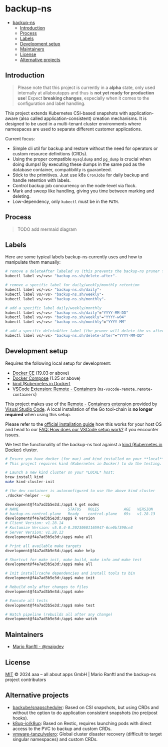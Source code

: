 # backup-ns

- [backup-ns](#backup-ns)
  - [Introduction](#introduction)
  - [Process](#process)
  - [Labels](#labels)
  - [Development setup](#development-setup)
  - [Maintainers](#maintainers)
  - [License](#license)
  - [Alternative projects](#alternative-projects)


## Introduction

> Please note that this project is currently in a **alpha** state, only used internally at allaboutapps and thus is **not yet ready for production use**!
> Expect **breaking changes**, especially when it comes to the configuration and label handling.

This project extends Kubernetes CSI-based snapshots with application-aware (also called application-consistent) creation mechanisms. It is designed to be used in a multi-tenant cluster environments where namespaces are used to separate different customer applications. 

Current focus:
* Simple cli util for backup and restore without the need for operators or custom resource definitions (CRDs).
* Using the proper compatible `mysqldump` and `pg_dump` is crucial when doing dumps! By executing these dumps in the same pod as the database container, compatibility is guaranteed.
* Stick to the primitives. Just use k8s `CronJobs` for daily backup and handle retention with labels. 
* Control backup job concurrency on the node-level via flock.
* Mark and sweep like handling, giving you time between marking and deleting.
* Low-dependency, only `kubectl` must be in the `PATH`.

## Process

> TODO add mermaid diagram

## Labels

Here are some typical labels backup-ns currently uses and how to manipulate them manually:

```bash
# remove a deleteAfter labeled vs (this prevents the backup-ns pruner from deleting the vs):
kubectl label vs/<vs> "backup-ns.sh/delete-after"-

# remove a specific label for daily/weekly/monthly retention
kubectl label vs/<vs> "backup-ns.sh/daily"-
kubectl label vs/<vs> "backup-ns.sh/weekly"-
kubectl label vs/<vs> "backup-ns.sh/monthly"-

# add a specific label daily/weekly/monthly
kubectl label vs/<vs> "backup-ns.sh/daily"="YYYY-MM-DD"
kubectl label vs/<vs> "backup-ns.sh/weekly"="YYYY-w04"
kubectl label vs/<vs> "backup-ns.sh/monthly"="YYYY-MM"

# add a specific deleteAfter label (the pruner will delete the vs after the specified date)! 
kubectl label vs/<vs> "backup-ns.sh/delete-after"="YYYY-MM-DD"
```

## Development setup

Requires the following local setup for development:

- [Docker CE](https://docs.docker.com/install/) (19.03 or above)
- [Docker Compose](https://docs.docker.com/compose/install/) (1.25 or above)
- [kind (Kubernetes in Docker)](https://kind.sigs.k8s.io/)
- [VSCode Extension: Remote - Containers](https://code.visualstudio.com/docs/remote/containers) (`ms-vscode-remote.remote-containers`)

This project makes use of the [Remote - Containers extension](https://code.visualstudio.com/docs/remote/containers) provided by [Visual Studio Code](https://code.visualstudio.com/). A local installation of the Go tool-chain is **no longer required** when using this setup.

Please refer to the [official installation guide](https://code.visualstudio.com/docs/remote/containers) how this works for your host OS and head to our [FAQ: How does our VSCode setup work?](https://github.com/allaboutapps/go-starter/wiki/FAQ#how-does-our-vscode-setup-work) if you encounter issues.

We test the functionality of the backup-ns tool against a [kind (Kubernetes in Docker)](https://kind.sigs.k8s.io/) cluster.

```bash
# Ensure you have docker (for mac) and kind installed on your **local** host.
# This project requires kind (Kubernetes in Docker) to do the testing.

# Launch a new kind cluster on your *LOCAL* host:
brew install kind
make kind-cluster-init

# the dev container is autoconfigured to use the above kind cluster
./docker-helper --up

development@f4a7ad3b5e3d:/app$ k get nodes
# NAME                      STATUS   ROLES           AGE   VERSION
# backup-ns-control-plane   Ready    control-plane   69s   v1.28.13
development@f4a7ad3b5e3d:/app$ k version
# Client Version: v1.28.14
# Kustomize Version: v5.0.4-0.20230601165947-6ce0bf390ce3
# Server Version: v1.28.13
development@f4a7ad3b5e3d:/app$ make all

# Print all available make targets
development@f4a7ad3b5e3d:/app$ make help

# Shortcut for make init, make build, make info and make test
development@f4a7ad3b5e3d:/app$ make all

# Init install/cache dependencies and install tools to bin
development@f4a7ad3b5e3d:/app$ make init

# Rebuild only after changes to files
development@f4a7ad3b5e3d:/app$ make

# Execute all tests
development@f4a7ad3b5e3d:/app$ make test

# Watch pipeline (rebuilds all after any change)
development@f4a7ad3b5e3d:/app$ make watch
```

## Maintainers

- [Mario Ranftl - @majodev](https://github.com/majodev)

## License

[MIT](LICENSE) © 2024 aaa – all about apps GmbH | Mario Ranftl and the backup-ns project contributors

## Alternative projects

* [backube/snapscheduler](https://github.com/backube/snapscheduler): Based on CSI snapshots, but using CRDs and without the option to do application consistent snapshots (no pre/post hooks).
* [k8up-io/k8up](https://github.com/k8up-io/k8up): Based on Restic, requires launching pods with direct access to the PVC to backup and custom CRDs.
* [vmware-tanzu/velero](https://github.com/vmware-tanzu/velero): Global cluster disaster recovery (difficult to target singular namespaces) and custom CRDs.